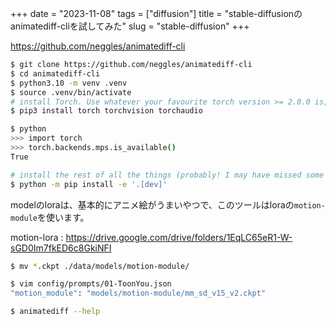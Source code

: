 +++
date = "2023-11-08"
tags = ["diffusion"]
title = "stable-diffusionのanimatediff-cliを試してみた"
slug = "stable-diffusion"
+++

https://github.com/neggles/animatediff-cli

```sh
$ git clone https://github.com/neggles/animatediff-cli
$ cd animatediff-cli
$ python3.10 -m venv .venv
$ source .venv/bin/activate
# install Torch. Use whatever your favourite torch version >= 2.0.0 is, but, good luck on non-nVidia...
$ pip3 install torch torchvision torchaudio

$ python
>>> import torch
>>> torch.backends.mps.is_available()
True

# install the rest of all the things (probably! I may have missed some deps.)
$ python -m pip install -e '.[dev]'
```

modelのloraは、基本的にアニメ絵がうまいやつで、このツールはloraの`motion-module`を使います。

motion-lora : https://drive.google.com/drive/folders/1EqLC65eR1-W-sGD0Im7fkED6c8GkiNFI

```sh
$ mv *.ckpt ./data/models/motion-module/

$ vim config/prompts/01-ToonYou.json
"motion_module": "models/motion-module/mm_sd_v15_v2.ckpt"

$ animatediff --help
```

